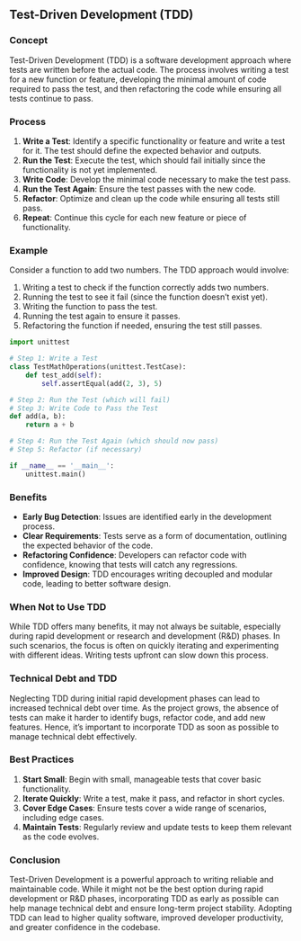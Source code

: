 ## Test-Driven Development (TDD)

### Concept

Test-Driven Development (TDD) is a software development approach where tests are written before the actual code. The process involves writing a test for a new function or feature, developing the minimal amount of code required to pass the test, and then refactoring the code while ensuring all tests continue to pass.

### Process

1. **Write a Test**: Identify a specific functionality or feature and write a test for it. The test should define the expected behavior and outputs.
2. **Run the Test**: Execute the test, which should fail initially since the functionality is not yet implemented.
3. **Write Code**: Develop the minimal code necessary to make the test pass.
4. **Run the Test Again**: Ensure the test passes with the new code.
5. **Refactor**: Optimize and clean up the code while ensuring all tests still pass.
6. **Repeat**: Continue this cycle for each new feature or piece of functionality.

### Example

Consider a function to add two numbers. The TDD approach would involve:

1. Writing a test to check if the function correctly adds two numbers.
2. Running the test to see it fail (since the function doesn’t exist yet).
3. Writing the function to pass the test.
4. Running the test again to ensure it passes.
5. Refactoring the function if needed, ensuring the test still passes.

```python
import unittest

# Step 1: Write a Test
class TestMathOperations(unittest.TestCase):
    def test_add(self):
        self.assertEqual(add(2, 3), 5)

# Step 2: Run the Test (which will fail)
# Step 3: Write Code to Pass the Test
def add(a, b):
    return a + b

# Step 4: Run the Test Again (which should now pass)
# Step 5: Refactor (if necessary)

if __name__ == '__main__':
    unittest.main()
```

### Benefits

- **Early Bug Detection**: Issues are identified early in the development process.
- **Clear Requirements**: Tests serve as a form of documentation, outlining the expected behavior of the code.
- **Refactoring Confidence**: Developers can refactor code with confidence, knowing that tests will catch any regressions.
- **Improved Design**: TDD encourages writing decoupled and modular code, leading to better software design.

### When Not to Use TDD

While TDD offers many benefits, it may not always be suitable, especially during rapid development or research and development (R&D) phases. In such scenarios, the focus is often on quickly iterating and experimenting with different ideas. Writing tests upfront can slow down this process.

### Technical Debt and TDD

Neglecting TDD during initial rapid development phases can lead to increased technical debt over time. As the project grows, the absence of tests can make it harder to identify bugs, refactor code, and add new features. Hence, it’s important to incorporate TDD as soon as possible to manage technical debt effectively.

### Best Practices

1. **Start Small**: Begin with small, manageable tests that cover basic functionality.
2. **Iterate Quickly**: Write a test, make it pass, and refactor in short cycles.
3. **Cover Edge Cases**: Ensure tests cover a wide range of scenarios, including edge cases.
4. **Maintain Tests**: Regularly review and update tests to keep them relevant as the code evolves.

### Conclusion

Test-Driven Development is a powerful approach to writing reliable and maintainable code. While it might not be the best option during rapid development or R&D phases, incorporating TDD as early as possible can help manage technical debt and ensure long-term project stability. Adopting TDD can lead to higher quality software, improved developer productivity, and greater confidence in the codebase.
